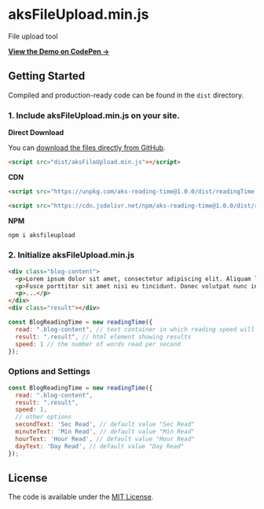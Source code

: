 # aksFileUpload.min.js
File upload tool

**[View the Demo on CodePen &rarr;](https://codepen.io/ahmetaksungur/pen/oNxqNpx)**

## Getting Started

Compiled and production-ready code can be found in the `dist` directory.

### 1. Include aksFileUpload.min.js on your site.

**Direct Download**

You can [download the files directly from GitHub](https://github.com/Ahmetaksungur/reading-time/archive/master.zip).

```html
<script src="dist/aksFileUpload.min.js"></script>
```

**CDN**

```html
<script src="https://unpkg.com/aks-reading-time@1.0.0/dist/readingTime.min.js"></script>
```

```html
<script src="https://cdn.jsdelivr.net/npm/aks-reading-time@1.0.0/dist/readingTime.min.js"></script>
```

**NPM**

```bash
npm i aksfileupload
```


### 2. Initialize aksFileUpload.min.js

```html
<div class="blog-content">
  <p>Lorem ipsum dolor sit amet, consectetur adipiscing elit. Aliquam luctus diam at nibh varius, a condimentum ante tristique. Integer ut tempor metus. Etiam fringilla auctor sapien ut fermentum.</p>
  <p>Fusce porttitor sit amet nisi eu tincidunt. Donec volutpat nunc in tempor mollis. Donec vehicula dignissim nisl, eget porta purus vestibulum vel.</p>
  <p>...</p>
</div>
<div class="result"></div>
```

```js
const BlogReadingTime = new readingTime({
  read: ".blog-content", // text container in which reading speed will be measured
  result: ".result", // html element showing results
  speed: 1 // the number of words read per second
});
```

### Options and Settings

```js
const BlogReadingTime = new readingTime({
  read: ".blog-content",
  result: ".result",
  speed: 1,
  // other options
  secondText: 'Sec Read', // default value "Sec Read"
  minuteText: 'Min Read', // default value "Min Read"
  hourText: 'Hour Read', // default value "Hour Read"
  dayText: 'Day Read', // default value "Day Read"
});
```

## License

The code is available under the [MIT License](https://github.com/Ahmetaksungur/reading-time/blob/master/LICENSE).
